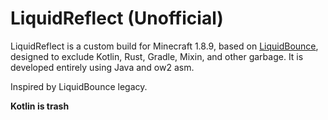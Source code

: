 # LiquidReflect (Unofficial)

LiquidReflect is a custom build for Minecraft 1.8.9, based on [LiquidBounce](https://github.com/CCBlueX/LiquidBounce), designed to exclude Kotlin, Rust, Gradle, Mixin, and other garbage. It is developed entirely using Java and ow2 asm.

Inspired by LiquidBounce legacy.

**Kotlin is trash**